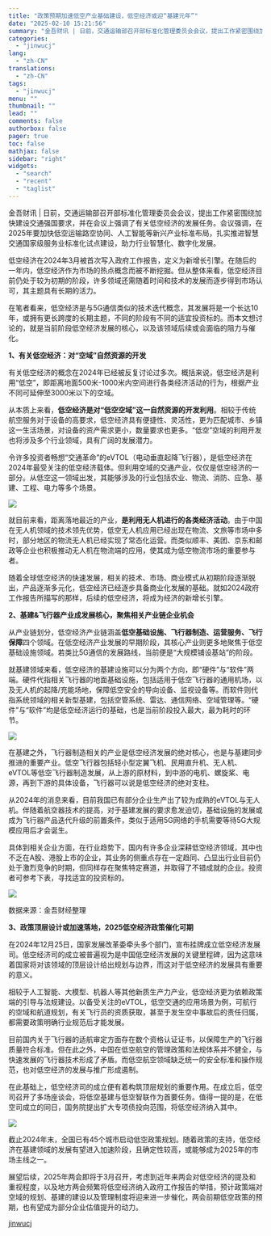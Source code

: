 ```yaml
---
title: "政策预期加速低空产业基础建设，低空经济或迎“基建元年”"
date: "2025-02-10 15:21:56"
summary: "金吾财讯 | 日前，交通运输部召开部标准化管理委员会会议，提出工作紧密围绕加快建设交通强国要求，并在..."
categories:
  - "jinwucj"
lang:
  - "zh-CN"
translations:
  - "zh-CN"
tags:
  - "jinwucj"
menu: ""
thumbnail: ""
lead: ""
comments: false
authorbox: false
pager: true
toc: false
mathjax: false
sidebar: "right"
widgets:
  - "search"
  - "recent"
  - "taglist"
---
```


金吾财讯 | 日前，交通运输部召开部标准化管理委员会会议，提出工作紧密围绕加快建设交通强国要求，并在会议上强调了有关低空经济的发展任务。会议强调，在2025年要加快低空运输路空协同、人工智能等新兴产业标准布局，扎实推进智慧交通国家级服务业标准化试点建设，助力行业智慧化、数字化发展。

低空经济在2024年3月被首次写入政府工作报告，定义为新增长引擎。在随后的一年内，低空经济作为市场的热点概念而被不断挖掘。但从整体来看，低空经济目前仍处于较为初期的阶段，许多领域还需随着时间和技术的发展而逐步得到市场认可，其主题具有长期的活力。

在笔者看来，低空经济是与5G通信类似的技术迭代概念，其发展将是一个长达10年，或拥有更长跨度的长期主题，不同的阶段有不同的适宜投资标的。而本文想讨论的，就是当前阶段低空经济发展的核心，以及该领域后续或会面临的阻力与催化。

**1、有关低空经济：对“空域”自然资源的开发**

有关低空经济的概念在2024年已经被反复讨论过多次。概括来说，低空经济是利用“低空”，即距离地面500米-1000米内空间进行各类经济活动的行为，根据产业不同可延伸至3000米以下的空域。

从本质上来看，**低空经济是对“低空空域”这一自然资源的开发利用**。相较于传统航空服务对于设备的高要求，低空经济具有便捷性、灵活性，更为匹配城市、乡镇这一生活场景，对设备的资产需求更小，数量要求也更多。“低空”空域的利用开发也将涉及多个行业领域，具有广阔的发展潜力。

令许多投资者畅想“交通革命”的eVTOL（电动垂直起降飞行器），是低空经济在2024年最受关注的低空经济载体。但利用空域的交通产业，仅仅是低空经济的一部分。从低空这一领域出发，其能够涉及的行业包括农业、物流、消防、应急、基建、工程、电力等多个场景。

![](https://static.szfiu.com/news/20250210/NzlmYjlkNGI1ZGFlMTQ1ZmRmMjAwODRkYWUzMzk2ODIwMjc4.png)

就目前来看，距离落地最近的产业，**是利用无人机进行的各类经济活动**。由于中国在无人机领域的技术领先优势，低空无人机应用已经出现在物流、文旅等市场中多时，部分地区的物流无人机已经实现了常态化运营。而类似顺丰、美团、京东和邮政等企业也积极推动无人机在物流端的应用，使其成为低空物流市场的重要参与者。

随着全球低空经济的快速发展，相关的技术、市场、商业模式从初期阶段逐渐脱出，产品逐渐多元化，低空经济已经逐步具备商业化发展的基础。就如2024政府工作报告所描写的那样，后续的低空经济，将成为经济的新增长引擎。

**2、基建&飞行器产业成发展核心，聚焦相关产业链企业机会**

从产业链划分，低空经济产业链涵盖**低空基础设施、飞行器制造、运营服务、飞行保障**四个领域。在低空经济产业发展的早期阶段，其核心产业则更多地聚焦于低空基础设施领域。若类比5G通信的发展路线，当前便是“大规模铺设基站”的阶段。

就基建领域来看，低空经济的基建设施可以分为两个方向，即“硬件”与“软件”两端。硬件代指相关飞行器的地面基础设施，包括适用于低空飞行器的通用机场，以及无人机的起降/充能场地，保障低空安全的导向设备、监视设备等。而软件则代指系统领域的相关新型基建，包括空管系统、雷达、通信网络、空域管理等。“硬件”与“软件”均是低空经济运行的基础，也是当前阶段投入最大，最为耗时的环节。

![](https://static.szfiu.com/news/20250210/NTQ3NTM0Njk4Njk1ODU5OTQ0NDA=.png)

在基建之外，飞行器制造相关的产业是低空经济发展的绝对核心，也是与基建同步推进的重要产业。低空飞行器包括轻小型定翼飞机、民用直升机、无人机、eVTOL等低空飞行器制造发展，从上游的原材料，到中游的电机、螺旋桨、电源，再到下游的具体设备，飞行器可以说是低空经济的绝对支柱。

从2024年的消息来看，目前我国已有部分企业生产出了较为成熟的eVTOL与无人机。伴随着航空器技术的提高，对于基建发展的要求愈发迫切，基础设施的发展或成为飞行器产品迭代升级的前置条件，类似于适用5G网络的手机需要等待5G大规模应用后才会诞生。

具体到相关企业方面，在行业趋势下，国内有许多企业深耕低空经济领域，其中也不乏在A股、港股上市的企业，其业务的侧重点存在一定趋同、凸显出行业目前仍处于激烈竞争的时期，但同样存在聚焦特定赛道，并取得了不错成就的企业。投资者可参考下表，寻找适宜的投资标的。

![](https://static.szfiu.com/news/20250210/NTBkNDBhMjQyYmI5NjJhMzhmNjhhYmM0Y2YwMTcxMDg2OTgyNDk2MTE=.png)

数据来源：金吾财经整理

**3、政策顶层设计或加速落地，2025低空经济政策催化可期**

在2024年12月25日，国家发展改革委牵头多个部门，宣布挂牌成立低空经济发展司。低空经济司的成立被普遍视为是中国低空经济发展的关键里程碑，因为这意味着国家将对该领域的顶层设计给出规划与边界，而这对于低空经济的发展具有重要的意义。

相较于人工智能、大模型、机器人等其他新质生产力产业，低空经济更为依赖政策端的引导与法规建设。以备受关注的eVTOL，低空交通的应用场景为例，可航行的空域和航道规划，有关飞行员的资质获取，甚至于发生空中事故后的责任归属，都需要政策明确行业规范后才能发展。

目前国内关于飞行器的适航审定方面存在数个资格认证证书，以保障生产的飞行器质量符合标准。但在此之外，中国在低空航空的管理政策和法规体系并不健全，与快速发展的飞行器技术形成了矛盾。而低空航空领域缺乏统一的安全标准和操作规范，也对低空经济的发展与推广形成遏制。

在此基础上，低空经济司的成立便有着构筑顶层规划的重要作用。在成立后，低空司召开了多场座谈会，将低空基建与低空智联作为首要任务。值得一提的是，在低空司成立的同日，国务院提出扩大专项债投向范围，将低空经济纳入其中。

![](https://static.szfiu.com/news/20250210/NjZhZjRmNDNiZGY5ZDRjYTBjMTA4Njk4MjUwMDcw.png)

截止2024年末，全国已有45个城市启动低空政策规划。随着政策的支持，低空经济在基建领域的发展有望进入加速阶段，且确定性较高，或能够成为2025年的市场主线之一。

展望后续，2025年两会即将于3月召开，考虑到近年来两会对低空经济的提及和重视程度，以及地方两会频繁将低空经济纳入政府工作报告的举措，预计政策端对空域的规划、基建的建设以及管理制度将迎来进一步催化，两会前期低空政策的预期，也有望成为部分企业估值提升的动力。

[jinwucj](https://sky.szfiu.com/info/hk/details/265749419)
